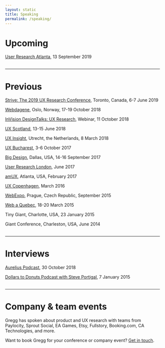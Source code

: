 ```yaml
---
layout: static
title: Speaking
permalink: /speaking/
---
```


# Upcoming
[User Research Atlanta](https://userresearchatlanta.com), 13 September 2019
<br />
<br />

----
# Previous
[Strive: The 2019 UX Research Conference](http://uxrconference.com/), Toronto, Canada, 6-7 June 2019

[Webdagene](https://www.webdagene.no/en/talks/you-re-already-a-researcher), Oslo, Norway, 17-19 October 2018

[InVision DesignTalks: UX Research](https://youtu.be/cvgAvXFuJ7k), Webinar, 11 October 2018

[UX Scotland](https://uxscotland.net/), 13-15 June 2018

[UX Insight](https://uxinsightevent.com/), Utrecht, the Netherlands, 8 March 2018

[UX Bucharest](http://2017.uxbucharest.com/), 3-6 October 2017

[Big Design](https://bigdesignevents.com/), Dallas, USA, 14-16 September 2017

[User Research London](https://www.userresearchlondon.com/2017/), June 2017

[amUX](https://amux.org/), Atlanta, USA, February 2017

[UX Copenhagen](https://uxcopenhagen.com/), March 2016

[WebExpo](https://www.webexpo.net/), Prague, Czech Republic, September 2015

[Web a Quebec](https://webaquebec.org/), 18-20 March 2015

Tiny Giant, Charlotte, USA, 23 January 2015

Giant Conference, Charleston, USA, June 2014
<br />
<br />

----
# Interviews
[Aurelius Podcast](https://blog.aureliuslab.com/gregg-bernstein-user-research-interview), 30 October 2018

[Dollars to Donuts Podcast with Steve Portigal](https://www.portigal.com/podcast/1-gregg-bernstein-of-mailchimp/), 7 January 2015
<br />
<br />

----
# Company & team events
Gregg has spoken about product and UX research with teams from Paylocity, Sprout Social, EA Games, Etsy, Fullstory, Booking.com, CA Technologies, and more.

Want to book Gregg for your conference or company event? [Get in touch](../contact).
